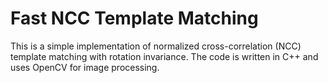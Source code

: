 # Fast NCC Template Matching

This is a simple implementation of normalized cross-correlation (NCC) template matching with rotation invariance. The code is written in C++ and uses OpenCV for image processing.
